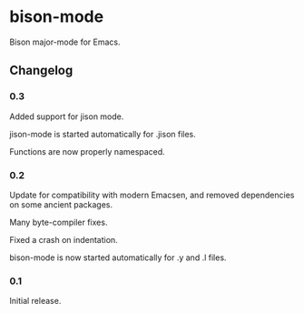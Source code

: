 # bison-mode

Bison major-mode for Emacs.

## Changelog

### 0.3

Added support for jison mode.

jison-mode is started automatically for .jison files.

Functions are now properly namespaced.

### 0.2

Update for compatibility with modern Emacsen, and removed dependencies
on some ancient packages.

Many byte-compiler fixes.

Fixed a crash on indentation.

bison-mode is now started automatically for .y and .l files.

### 0.1

Initial release.
